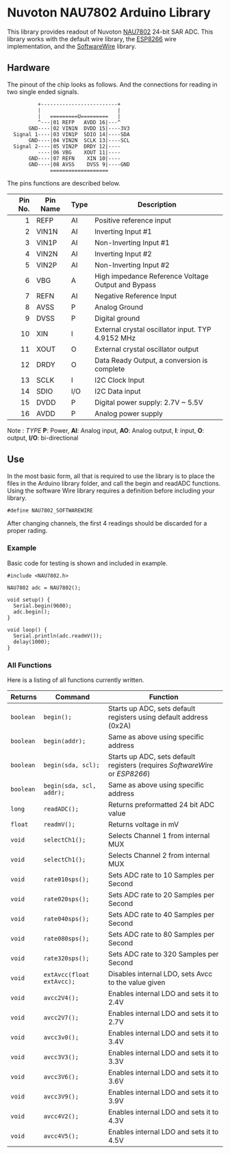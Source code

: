 # Nuvoton NAU7802 Arduino Library
This library provides readout of Nuvoton [NAU7802](https://www.nuvoton.com/resource-files/NAU7802%20Data%20Sheet%20V1.7.pdf) 24-bit SAR ADC. This library works with the default wire library, the [ESP8266](https://github.com/esp8266/Arduino) wire implementation, and the [SoftwareWire](https://github.com/Testato/SoftwareWire) library.

## Hardware
The pinout of the chip looks as follows. And the connections for reading in two single ended signals.
```
          +-------------------------+
          |                         |
          |   =========U=========   |
          ^---|01 REFP   AVDD 16|---^
       GND----|02 VIN1N  DVDD 15|----3V3
  Signal 1----|03 VIN1P  SDIO 14|----SDA
       GND----|04 VIN2N  SCLK 13|----SCL
  Signal 2----|05 VIN2P  DRDY 12|----
          ----|06 VBG    XOUT 11|----
       GND----|07 REFN    XIN 10|----
       GND----|08 AVSS    DVSS 9|----GND
              ===================
```
The pins functions are described below.

|Pin No. | Pin Name | Type | Description                                       |
| ------:| -------- | ---- | ------------------------------------------------- |
|1       | REFP     | AI   | Positive reference input                          |
|2       | VIN1N    | AI   | Inverting Input #1                                |
|3       | VIN1P    | AI   | Non-Inverting Input #1                            |
|4       | VIN2N    | AI   | Inverting Input #2                                |
|5       | VIN2P    | AI   | Non-Inverting Input #2                            |
|6       | VBG      | A    | High impedance Reference Voltage Output and Bypass|
|7       | REFN     | AI   | Negative Reference Input                          |
|8       | AVSS     | P    | Analog Ground                                     |
|9       | DVSS     | P    | Digital ground                                    |
|10      | XIN      | I    | External crystal oscillator input. TYP 4.9152 MHz |
|11      | XOUT     | O    | External crystal oscillator output                |
|12      | DRDY     | O    | Data Ready Output, a conversion is complete       |
|13      | SCLK     | I    | I2C Clock Input                                   |
|14      | SDIO     | I/O  | I2C Data input                                    |
|15      | DVDD     | P    | Digital power supply: 2.7V ~ 5.5V                 |
|16      | AVDD     | P    | Analog power supply                               |

Note : *TYPE* **P**: Power, **AI**: Analog input, **AO**: Analog output, **I**: input, **O**: output, **I/O**: bi-directional

## Use
In the most basic form, all that is required to use the library is to place the files in the Arduino library folder, and call the begin and readADC functions. Using the software Wire library requires a definition before including your library.

```Arduino
#define NAU7802_SOFTWAREWIRE
```

After changing channels, the first 4 readings should be discarded for a proper rading.

### Example
Basic code for testing is shown and included in example.

```Arduino
#include <NAU7802.h>

NAU7802 adc = NAU7802();

void setup() {
  Serial.begin(9600);
  adc.begin();
}

void loop() {
  Serial.println(adc.readmV());
  delay(1000);
}
```

### All Functions
Here is a listing of all functions currently written.

| Returns  | Command                   | Function                                                                                                            |
| -------- | ------------------------- | ------------------------------------------------------------------------------------------------------------------- |
| `boolean`| `begin();`                | Starts up ADC, sets default registers using default address (0x2A)                                                  |
| `boolean`| `begin(addr);`            | Same as above using specific address                                                                                |
| `boolean`| `begin(sda, scl);`        | Starts up ADC, sets default registers (requires *SoftwareWire* or *ESP8266*) |
| `boolean`| `begin(sda, scl, addr);`  | Same as above using specific address                                                                                |
| `long`   | `readADC();`              | Returns preformatted 24 bit ADC value                                                                               |
| `float`  | `readmV();`               | Returns voltage in mV                                                                                               |
| `void`   | `selectCh1();`            | Selects Channel 1 from internal MUX                                                                                 |
| `void`   | `selectCh1();`            | Selects Channel 2 from internal MUX                                                                                 |
| `void`   | `rate010sps();`           | Sets ADC rate to  10 Samples per Second                                                                             |
| `void`   | `rate020sps();`           | Sets ADC rate to  20 Samples per Second                                                                             |
| `void`   | `rate040sps();`           | Sets ADC rate to  40 Samples per Second                                                                             |
| `void`   | `rate080sps();`           | Sets ADC rate to  80 Samples per Second                                                                             |
| `void`   | `rate320sps();`           | Sets ADC rate to 320 Samples per Second                                                                             |
| `void`   | `extAvcc(float extAvcc);` | Disables internal LDO, sets Avcc to the value given                                                                 |
| `void`   | `avcc2V4();`              | Enables internal LDO and sets it to 2.4V                                                                            |
| `void`   | `avcc2V7();`              | Enables internal LDO and sets it to 2.7V                                                                            |
| `void`   | `avcc3v0();`              | Enables internal LDO and sets it to 3.4V                                                                            |
| `void`   | `avcc3V3();`              | Enables internal LDO and sets it to 3.3V                                                                            |
| `void`   | `avcc3V6();`              | Enables internal LDO and sets it to 3.6V                                                                            |
| `void`   | `avcc3V9();`              | Enables internal LDO and sets it to 3.9V                                                                            |
| `void`   | `avcc4V2();`              | Enables internal LDO and sets it to 4.3V                                                                            |
| `void`   | `avcc4V5();`              | Enables internal LDO and sets it to 4.5V                                                                            |
